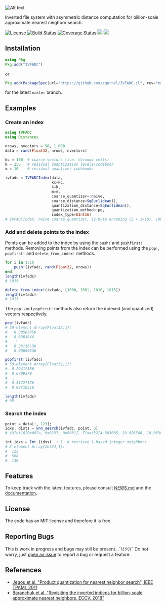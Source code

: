![Alt text](https://github.com/zgornel/IVFADC.jl/blob/master/docs/src/assets/logo.png)

Inverted file system with asymmetric distance computation for billion-scale approximate nearest neighbor search.

[![License](http://img.shields.io/badge/license-MIT-brightgreen.svg?style=flat)](LICENSE.md)
[![Build Status](https://travis-ci.org/zgornel/IVFADC.jl.svg?branch=master)](https://travis-ci.org/zgornel/IVFADC.jl)
[![Coverage Status](https://coveralls.io/repos/github/zgornel/IVFADC.jl/badge.svg?branch=master)](https://coveralls.io/github/zgornel/IVFADC.jl?branch=master)
[![](https://img.shields.io/badge/docs-stable-blue.svg)](https://zgornel.github.io/IVFADC.jl/stable)
[![](https://img.shields.io/badge/docs-dev-blue.svg)](https://zgornel.github.io/IVFADC.jl/dev)


## Installation
```julia
using Pkg
Pkg.add("IVFADC")
```
or
```julia
Pkg.add(PackageSpec(url="https://github.com/zgornel/IVFADC.jl", rev="master"))
```
for the latest `master` branch.


## Examples

### Create an index
```julia
using IVFADC
using Distances

nrows, nvectors = 50, 1_000
data = rand(Float32, nrows, nvectors)

kc = 100  # coarse vectors (i.e. Voronoi cells)
k = 256   # residual quantization levels/codebook
m = 10	  # residual quantizer codebooks

ivfadc = IVFADCIndex(data,
                     kc=kc,
                     k=k,
                     m=m,
                     coarse_quantizer=:naive,
                     coarse_distance=SqEuclidean(),
                     quantization_distance=SqEuclidean(),
                     quantization_method=:pq,
                     index_type=UInt16)
# IVFADCIndex, naive coarse quantizer, 12-byte encoding (2 + 1×10), 1000 Float32 vectors
```

### Add and delete points to the index
Points can be added to the index by using the `push!` and `pushfirst!` methods.
Removing points from the index can be performed using the `pop!`, `popfirst!` and
`delete_from_index!` methods.
```julia
for i in 1:15
    push!(ivfadc, rand(Float32, nrows))
end
length(ivfadc)
# 1015

delete_from_index!(ivfadc, [1000, 1001, 1010, 1015])
length(ivfadc)
# 1011
```

The `pop!` and `popfirst!` methods also return the indexed (and quantized) vectors respectively.
```julia
pop!(ivfadc)
# 50-element Array{Float32,1}:
#   0.30565456
#   0.6903644
#   ⋮
#   0.20116138
#   0.90699536

popfirst!(ivfadc)
# 50-element Array{Float32,1}:
#  0.29412186
#  0.0709379
#  ⋮
#  0.51727176
#  0.69718516

length(ivfadc)
# 09
```

### Search the index
```julia
point = data[:, 123];
idxs, dists = knn_search(ivfadc, point, 3)
# (UInt16[0x007a, 0x0237, 0x0081], Float32[4.303085, 10.026548, 10.06385])

int_idxs = Int.(idxs) .+ 1  # retrieve 1-based integer neighbors
# 3-element Array{Int64,1}:
#  123
#  568
#  130
```


## Features
To keep track with the latest features, please consult [NEWS.md](https://github.com/zgornel/IVFADC.jl/blob/master/NEWS.md) and the [documentation](https://zgornel.github.io/IVFADC.jl/dev).


## License

The code has an MIT license and therefore it is free.


## Reporting Bugs

This is work in progress and bugs may still be present...¯\\_(ツ)_/¯ Do not worry, just [open an issue](https://github.com/zgornel/IVFADC.jl/issues/new) to report a bug or request a feature.


## References

 - [Jègou et al. "Product quantization for nearest neighbor search", IEEE TPAMI, 2011](https://hal.inria.fr/file/index/docid/514462/filename/paper_hal.pdf)
 - [Baranchuk et al. "Revisiting the inverted indices for billion-scale approximate nearest neighbors, ECCV, 2018"](http://openaccess.thecvf.com/content_ECCV_2018/papers/Dmitry_Baranchuk_Revisiting_the_Inverted_ECCV_2018_paper.pdf)
